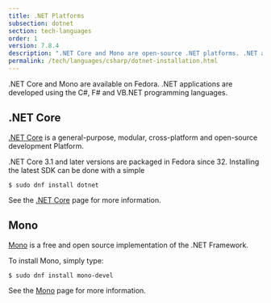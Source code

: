 ```yaml
---
title: .NET Platforms
subsection: dotnet
section: tech-languages
order: 1
version: 7.8.4
description: ".NET Core and Mono are open-source .NET platforms. .NET applications are developed using the C#, F# and VB.NET programming languages."
permalink: /tech/languages/csharp/dotnet-installation.html
---
```


.NET Core and Mono are available on Fedora. .NET applications are developed using the C#, F# and VB.NET programming languages.

## .NET Core

[.NET Core](https://docs.microsoft.com/en-us/dotnet/core/) is a general-purpose, modular, cross-platform and open-source development Platform.

.NET Core 3.1 and later versions are packaged in Fedora since 32. Installing the latest SDK can be done with a simple

```
$ sudo dnf install dotnet
```

See the [.NET Core](dotnetcore.html) page for more information.

## Mono

[Mono](http://www.mono-project.com/) is a free and open source implementation of the .NET Framework.

To install Mono, simply type:

```
$ sudo dnf install mono-devel
```

See the [Mono](mono.html) page for more information.
